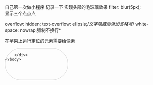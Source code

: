 自己第一次做小程序
记录一下
实现头部的毛玻璃效果
 filter: blur(5px);   
 显示三个点点点

   overflow: hidden;
    text-overflow: ellipsis;/*文字隐藏后添加省略号*/
   white-space: nowrap;强制不换行*


在苹果上运行定位的元素需要给像素
<!DOCTYPE html>
<html>
	<head>
		<meta charset="UTF-8">
		<title></title>
		<style type="text/css">
			div{
				height: 100px;
				width: 200px;
				border: 1px solid #CCCCCC;
				border-radius: 25%/50%;
			}
		</style>
	</head>
	<body>
		<div>
			
			
		</div>
	</body>
</html>
